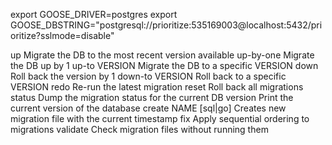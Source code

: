 export GOOSE_DRIVER=postgres export GOOSE_DBSTRING="postgresql://prioritize:535169003@localhost:5432/prioritize?sslmode=disable"


up                   Migrate the DB to the most recent version available
up-by-one            Migrate the DB up by 1
up-to VERSION        Migrate the DB to a specific VERSION
down                 Roll back the version by 1
down-to VERSION      Roll back to a specific VERSION
redo                 Re-run the latest migration
reset                Roll back all migrations
status               Dump the migration status for the current DB
version              Print the current version of the database
create NAME [sql|go] Creates new migration file with the current timestamp
fix                  Apply sequential ordering to migrations
validate             Check migration files without running them
